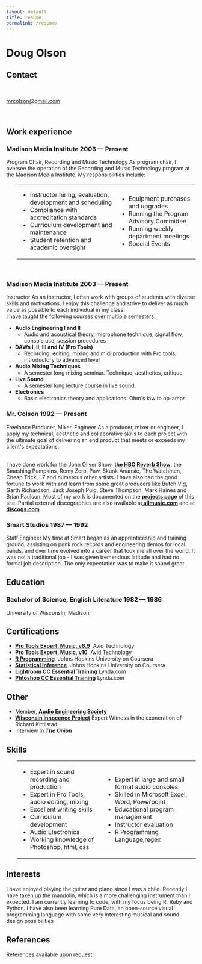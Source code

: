 ```yaml
---
layout: default
title: resume
permalink: /resume/
---
```


<div id="resume">
    <div id="main">
        <h1 id="title">
            Doug Olson
        </h1>
        <div class="basic-info section">
            <h2 class="title">
                Contact
            </h2>
            <div class="set">
                <p class="address">
                    <span class="value"><br></span>
                </p>
                <div class="r">
                    <p class="email">
                        <span class="value"><a href="mailto:mrcolson@gmail.com">mrcolson@gmail.com</a></span>
                    </p>
                    <p class="phone">
                        <span class="value"><br></span>
                    </p>
                </div>
                <div class="clear"></div>
            </div><!-- set //-->
            <div class="clear"></div>
        </div><!-- basic-info //-->
        <div class="section section-work">
            <h2 class="title">
                Work experience
            </h2>
            <div class="set">
                <div class="item">
                    <h3>
                        <span class="company l">Madison Media Institute</span> <span class="date r">2006 — Present</span>
                    </h3><span class="job_title">Program Chair, Recording and Music Technology</span> <span class="info">As program chair, I oversee the operation of the Recording and Music Technology program at the Madison Media Institute. My responsibilities include:</span>
                    <div>
                        <div style="margin-left: 2em">
                            <table>
                                <tr>
                                    <td>
                                        <ul>
                                            <li>Instructor hiring, evaluation, development and scheduling
                                            </li>
                                            <li>Compliance with accreditation standards
                                            </li>
                                            <li>Curriculum development and maintenance
                                            </li>
                                            <li>Student retention and academic oversight
                                            </li>
                                        </ul>
                                    </td>
                                    <td>
                                        <ul>
                                            <li>Equipment purchases and upgrades
                                            </li>
                                            <li>Running the Program Advisory Committee
                                            </li>
                                            <li>Running weekly department meetings
                                            </li><li>Special Events
                                            </li>
                                        </ul>
                                    </td>
                                </tr>
                            </table>
                        </div>
                    </div><span class="info">&nbsp;</span>
                    <div class="item">
                        <h3>
                            <span class="company l">Madison Media Institute</span> <span class="date r">2003 — Present</span>
                        </h3><span class="job_title">Instructor</span> <span class="info">As an instructor, I often work with groups of students with diverse skills and motivations. I enjoy this challenge and strive to deliver as much value as possible to each individual in my class.</span>
                        <br>
                        <span class="info">I have taught the following courses over multiple semesters:</span>
                        <br>
                    <div class="set">
                        <div class="item">
                            <ul>
                                <li><strong>Audio Engineering I and II</strong>
                                </li>
                                <li style="list-style: none">
                                    <ul>
                                        <li>Audio and acoustical theory, microphone technique, signal flow, console use, session procedures
                                        </li>
                                    </ul>
                                </li>
                                <li><strong>DAWs I, II, III and IV (Pro Tools)</strong>
                                </li>
                                <li style="list-style: none">
                                    <ul>
                                        <li>Recording, editing, mixing and midi production with Pro tools, introductory to advanced level
                                        </li>
                                    </ul>
                                </li>
                                <li><strong>Audio Mixing Techniques</strong>
                                </li>
                                <li style="list-style: none">
                                    <ul>
                                        <li>A semester long mixing seminar. Technique, aesthetics, critique
                                        </li>
                                    </ul>
                                </li>
                                <li><strong>Live Sound</strong>
                                </li>
                                <li style="list-style: none">
                                    <ul>
                                        <li>A semester long lecture course in live sound.
                                        </li>
                                    </ul>
                                </li>
                                <li><strong>Electronics</strong>
                                </li>
                                <li style="list-style: none">
                                    <ul>
                                        <li>Basic electronics theory and applications. Ohm's law to op-amps
                                        </li>
                                    </ul>
                                </li>
                            </ul>
                        </div>
                    </div>
                    <div class="clear"></div>
                </div>
                    </div>
                    <div class="item">
                        <h3>
                            <span class="company l">Mr. Colson</span> <span class="date r">1992 — Present</span>
                        </h3><span class="job_title">Freelance Producer, Mixer, Engineer</span> <span class="info">As a producer, mixer or engineer, I apply my technical, aesthetic and collaborative skills to each project with the ultimate goal of delivering an end product that meets or exceeds my client's expectations.</span>
                        <p><br/>
                            <span class="info">I have done work for the John Oliver Show, <a href="https://en.wikipedia.org/wiki/Reverb_(TV_series)"><strong>the HBO Reverb Show</strong></a>, the Smashing Pumpkins, Remy Zero, Paw, Skunk Anansie, The Watchmen, Cheap Trick, L7 and numerous other artists. I have also had the good fortune to work with and learn from some great producers like Butch Vig, Garth Richardson, Jack Joseph Puig, Steve Thompson, Mark Haines and Brian Paulson. Most of my work is documented on the <a href="http://www.mrcolson.com/projects/"><strong>projects page</strong></a> of this site. Partial external discographies are also available at<a href="http://www.allmusic.com/artist/mr-colson-mn0000602782"><strong> allmusic.com</strong></strong></a> and at <a href="http://www.discogs.com/artist/421549-Mr-Colson"><strong>discogs.com</strong></a>.</span>
                        </p>
                    </div>
                    <div class="item">
                        <h3>
                            <span class="company l">Smart Studios</span> <span class="date r">1987 — 1992</span>
                        </h3><span class="job_title">Staff Engineer</span> <span class="info">My time at Smart began as an apprenticeship and training ground, assisting on punk rock records and engineering demos for local bands, and over time evolved into a career that took me all over the world. It was not a traditional job - I was given tremendous latitude and had no formal job description. The only expectation was to make it sound great.</span>
                    </div>
                </div>
                <div class="clear"></div>
            </div>
            <div class="section section-education">
                <h2 class="title">
                    Education
                </h2>
                <div class="set">
                    <div class="item">
                        <h3>
                            <span class="course l">Bachelor of Science, English Literature</span> <span class="date r">1982 — 1986</span>
                        </h3><span class="school">University of Wisconsin, Madison</span>
                    </div>
                </div>
                <div class="clear"></div>
            </div>
            <div class="section section-qualifications">
                <h2 class="title">
                    Certifications
                </h2>
                <div class="set">
                    <div class="item">
                        <ul>
                            <li>
                                <span class="info"><strong><a href="https://www.avid.com/US/support/training/professionals/Doug_Olson_mrcolson@mrcolson.com">Pro Tools Expert, Music, v6.9</a></strong> &nbsp;Avid Technology</span>
                            </li>
                            <li>
                                <span class="info"><strong><a href="https://www.avid.com/US/support/training/professionals/Doug_Olson_mrcolson@gmail.com">Pro Tools Expert, Music, v10</a></strong> &nbsp;Avid Technology</span>
                            </li>
                            <li>
                                <span class="info"><strong><a href="https://www.coursera.org/account/accomplishments/records/55bRj8WB6wqRqy6a">R Programming</a></strong> &nbsp;Johns Hopkins University on Coursera&nbsp;</span>
                            </li>
                            <li>
                                <span class="info"><strong><a href="https://www.coursera.org/account/accomplishments/records/qW9SHPxq23jgaGR2">Statistical Inference</a></strong> &nbsp;Johns Hopkins University on Coursera&nbsp;</span>
                            </li>
                            <li>
                                <span class="info"><strong><a href="http://www.lynda.com/Lightroom-tutorials/Lightroom-CC-Essential-Training-2015/383035-2.html">Lightroom CC Essential Training</a></strong> Lynda.com</span>
                            </li>
                            <li>
                                <span class="info"><strong><a href="http://www.lynda.com//Photoshop-tutorials/Photoshop-CC-Essential-Training-2015/372339-2.html">Phtoshop CC Essential Training</a></strong> Lynda.com</span>
                            </li>
                        </ul>
                    </div>
                </div>
                <div class="clear"></div>
            </div>
            <div class="section section-qualifications">
                <h2 class="title">
                    Other
                </h2>
                <div class="set">
                    <div class="item">
                        <ul>
                            <li>
                                <span class="info">Member, <a href="http://www.aes.org/aes/dolson"><strong>Audio Engineering Society</strong></a></span>
                            </li>
                            <li>
                                <span class="info"><strong><a href="https://www.law.umich.edu/special/exoneration/Pages/casedetail.aspx?caseid=3356">Wisconsin Innocence Project</a></strong> Expert Witness in the exoneration of Richard Kittilstad</span>
                            </li>
                            <li>
                                <span class="info">Interview in <a href="http://www.avclub.com/article/doug-olson-13532"><strong><em>The Onion</em></strong></a></span>
                        </li>
                    </ul>
                    </div>
                </div>
                <div class="clear"></div>
            </div>
            <div class="section section-1436556401525">
                <h2 class="title">
                    Skills
                </h2>
                <div class="set">
                    <div class="item">
                        <div>
                            <div style="margin-left: 2em">
                                <table>
                                    <tr>
                                        <td>
                                            <ul>
                                                <li>Expert in sound recording and production</li>
                                                <li>Expert in Pro Tools, audio editing, mixing</li>
                                                <li>Excellent writing skills</li>
                                                <li>Curriculum development</li>
                                                <li>Audio Electronics</li>
                                                <li>Working knowledge of Photoshop, html, css</li>
                                            </ul>
                                        </td>
                                        <td>
                                            <ul>
                                                <li>Expert in large and small format audio consoles</li>
                                                <li>Skilled in Microsoft Excel, Word, Powerpoint</li>
                                                <li>Educational program management</li>
                                                <li>Instructor evaluation</li>
                                                <li>R Programming Language,regex</li>
                                            </ul>
                                        </td>
                                    </tr>
                                </table>
                            </div>
                        </div>
                    </div>
                </div>
                <div class="clear"></div>
                <div class="section section-interests">
                    <h2 class="title">
                        Interests
                    </h2>
                    <div class="set">
                        <div class="item">
                            <span class="info">I have enjoyed playing the guitar and piano since I was a child. Recently I have taken up the mandolin, which is a more challenging instrument than I expected. I am currently learning to code, with  my focus being R, Ruby and Python. I have also been learning Pure Data, an open-source visual programming language with some very interesting musical and sound design possibilities</span>
                        </div>
                    </div>
                    <div class="clear"></div>
                </div>
                <div class="section section-references">
                    <h2 class="title">
                        References
                    </h2>
                    <div class="set">
                        <div class="item">
                            <span class="info">References available upon request.</span>
                        </div>
                    </div>
                    <div class="clear"></div>
                </div>
            </div>
        </div>
    </div>